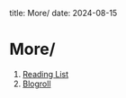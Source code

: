 title: More/
date: 2024-08-15

# More/  
1. [Reading List](../reading-list/index.html)  
2. [Blogroll](../blogroll/index.html)  